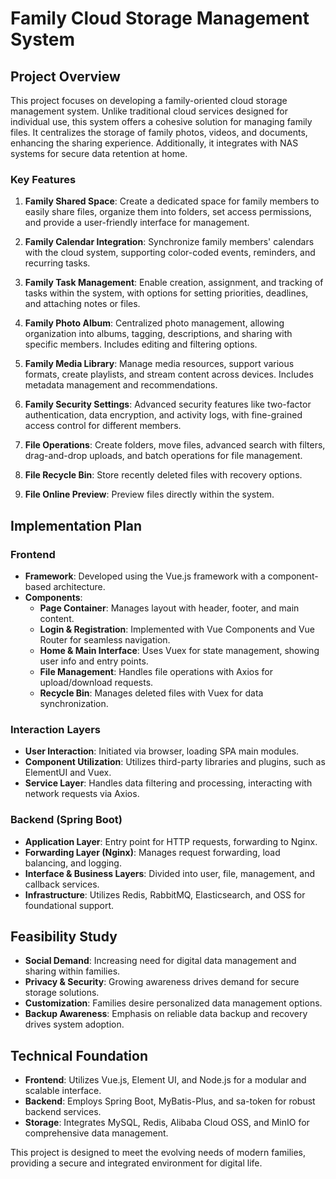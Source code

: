 # Family Cloud Storage Management System

## Project Overview

This project focuses on developing a family-oriented cloud storage management system. Unlike traditional cloud services designed for individual use, this system offers a cohesive solution for managing family files. It centralizes the storage of family photos, videos, and documents, enhancing the sharing experience. Additionally, it integrates with NAS systems for secure data retention at home.

### Key Features

1. **Family Shared Space**: Create a dedicated space for family members to easily share files, organize them into folders, set access permissions, and provide a user-friendly interface for management.

2. **Family Calendar Integration**: Synchronize family members' calendars with the cloud system, supporting color-coded events, reminders, and recurring tasks.

3. **Family Task Management**: Enable creation, assignment, and tracking of tasks within the system, with options for setting priorities, deadlines, and attaching notes or files.

4. **Family Photo Album**: Centralized photo management, allowing organization into albums, tagging, descriptions, and sharing with specific members. Includes editing and filtering options.

5. **Family Media Library**: Manage media resources, support various formats, create playlists, and stream content across devices. Includes metadata management and recommendations.

6. **Family Security Settings**: Advanced security features like two-factor authentication, data encryption, and activity logs, with fine-grained access control for different members.

7. **File Operations**: Create folders, move files, advanced search with filters, drag-and-drop uploads, and batch operations for file management.

8. **File Recycle Bin**: Store recently deleted files with recovery options.

9. **File Online Preview**: Preview files directly within the system.

## Implementation Plan

### Frontend

- **Framework**: Developed using the Vue.js framework with a component-based architecture.
- **Components**:
  - **Page Container**: Manages layout with header, footer, and main content.
  - **Login & Registration**: Implemented with Vue Components and Vue Router for seamless navigation.
  - **Home & Main Interface**: Uses Vuex for state management, showing user info and entry points.
  - **File Management**: Handles file operations with Axios for upload/download requests.
  - **Recycle Bin**: Manages deleted files with Vuex for data synchronization.

### Interaction Layers

- **User Interaction**: Initiated via browser, loading SPA main modules.
- **Component Utilization**: Utilizes third-party libraries and plugins, such as ElementUI and Vuex.
- **Service Layer**: Handles data filtering and processing, interacting with network requests via Axios.

### Backend (Spring Boot)

- **Application Layer**: Entry point for HTTP requests, forwarding to Nginx.
- **Forwarding Layer (Nginx)**: Manages request forwarding, load balancing, and logging.
- **Interface & Business Layers**: Divided into user, file, management, and callback services.
- **Infrastructure**: Utilizes Redis, RabbitMQ, Elasticsearch, and OSS for foundational support.

## Feasibility Study

- **Social Demand**: Increasing need for digital data management and sharing within families.
- **Privacy & Security**: Growing awareness drives demand for secure storage solutions.
- **Customization**: Families desire personalized data management options.
- **Backup Awareness**: Emphasis on reliable data backup and recovery drives system adoption.

## Technical Foundation

- **Frontend**: Utilizes Vue.js, Element UI, and Node.js for a modular and scalable interface.
- **Backend**: Employs Spring Boot, MyBatis-Plus, and sa-token for robust backend services.
- **Storage**: Integrates MySQL, Redis, Alibaba Cloud OSS, and MinIO for comprehensive data management.

This project is designed to meet the evolving needs of modern families, providing a secure and integrated environment for digital life.
